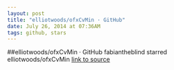 ```yaml
---
layout: post
title: "elliotwoods/ofxCvMin · GitHub"
date: July 26, 2014 at 07:36AM
tags: github, stars
---
```

##elliotwoods/ofxCvMin · GitHub
fabiantheblind starred elliotwoods/ofxCvMin
[link to source](http://ift.tt/1zesnLs) 
